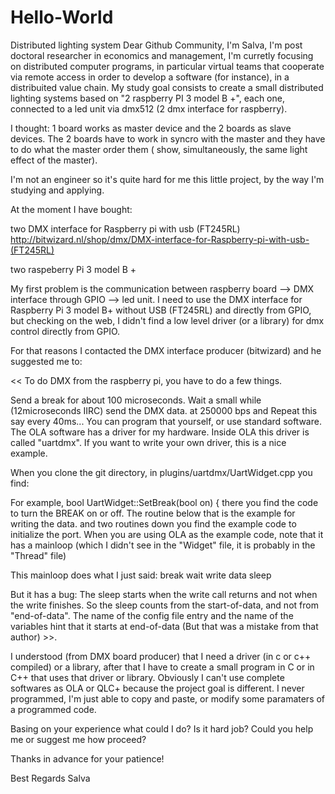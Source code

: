 # Hello-World
Distributed lighting system
Dear Github Community,
I'm Salva, I'm post doctoral researcher in economics and management, I'm curretly focusing on distributed computer programs, in particular virtual teams that cooperate via remote access in order to develop a software (for instance), in a distribuited value chain. My study goal consists to create a small distributed lighting systems based on "2 raspberry PI 3 model B +", each one, connected to a led unit via dmx512 (2 dmx interface for raspberry).

I thought: 1 board works as master device and the 2 boards as slave devices. The 2 boards have to work in syncro with the master and they have to do what the master order them ( show, simultaneously, the same light effect of the master).

I'm not an engineer so it's quite hard for me this little project, by the way I'm studying and applying.

At the moment I have bought:

two DMX interface for Raspberry pi with usb (FT245RL)
http://bitwizard.nl/shop/dmx/DMX-interface-for-Raspberry-pi-with-usb-(FT245RL)

two raspeberry Pi 3 model B +

My first problem is the communication between raspberry board --> DMX interface through GPIO --> led unit. I need to use the DMX interface for Raspberry Pi 3 model B+ without USB (FT245RL) and directly from GPIO, but checking on the web, I didn't find a low level driver (or a library) for dmx control directly from GPIO.

For that reasons I contacted the DMX interface producer (bitwizard) and he suggested me to:

<< To do DMX from the raspberry pi, you have to do a few things.

Send a break for about 100 microseconds.
Wait a small while (12microseconds IIRC)
send the DMX data. at 250000 bps and Repeat this say every 40ms...
You can program that yourself, or use standard software.
The OLA software has a driver for my hardware. Inside OLA this driver is called "uartdmx".
If you want to write your own driver, this is a nice example.

When you clone the git directory, in plugins/uartdmx/UartWidget.cpp
you find:

For example,
bool UartWidget::SetBreak(bool on) {
there you find the code to turn the BREAK on or off.
The routine below that is the example for writing the data.
and two routines down you find the example code to initialize the
port. When you are using OLA as the example code, note that it has a
mainloop (which I didn't see in the "Widget" file, it is probably in
the "Thread" file)

This mainloop does what I just said:
break
wait
write data
sleep

But it has a bug: The sleep starts when the write call returns and not
when the write finishes. So the sleep counts from the start-of-data, and
not from "end-of-data". The name of the config file entry and the name
of the variables hint that it starts at end-of-data (But that was a mistake
from that author) >>.

I understood (from DMX board producer) that I need a driver (in c or c++ compiled) or a library, after that I have to create a small program in C or in C++ that uses that driver or library. Obviously I can't use complete softwares as OLA or QLC+ because the project goal is different. I never programmed, I'm just able to copy and paste, or modify some paramaters of a programmed code.

Basing on your experience what could I do? Is it hard job? Could you help me or suggest me how proceed?

Thanks in advance for your patience!

Best Regards
Salva
